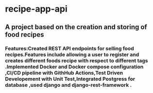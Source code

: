 # recipe-app-api
## A project based on the creation and storing of food recipes
### Features:Created REST API endpoints for selling food recipes.Features include allowing a user to register and creates different foods recipe with respect to different tags .Implemented Docker and Docker compose configuration ,CI/CD pipeline with GithHub Actions,Test Driven Developement with Unit Test,Integrated Postgress for database ,used django and django-rest-framework .
